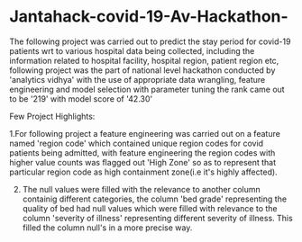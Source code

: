 # Jantahack-covid-19-Av-Hackathon-
The following project was carried out to predict the stay period for covid-19 patients wrt to various hospital data being collected, including the information related to hospital facility, hospital region, patient region etc, following project was the part of national level hackathon conducted by 'analytics vidhya' with the use of appropriate data wrangling, feature engineering and model selection with parameter tuning the rank came out to be '219' with model score of '42.30'

Few Project Highlights:

1.For following project a feature engineering was carried out on a feature named 'region code' which contained unique region codes for covid patients being admitted, with feature engineering the region codes with higher value counts was flagged out 'High Zone' so as to represent that particular region code as high containment zone(i.e it's highly affected).

2. The null values were filled with the relevance to another column containig different categories, the column 'bed grade' representing the quality of bed had null values which were filled with relevance to the column 'severity of illness' representing different severity of illness. This filled the column null's in a more precise way. 


